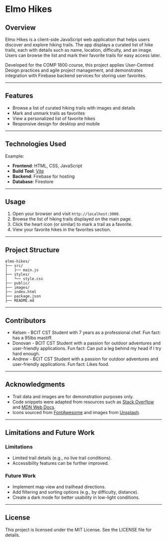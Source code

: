 # Elmo Hikes

## Overview

Elmo Hikes is a client-side JavaScript web application that helps users discover and explore hiking trails. The app displays a curated list of hike trails, each with details such as name, location, difficulty, and an image. Users can browse the list and mark their favorite trails for easy access later.

Developed for the COMP 1800 course, this project applies User-Centred Design practices and agile project management, and demonstrates integration with Firebase backend services for storing user favorites.

---

## Features

- Browse a list of curated hiking trails with images and details
- Mark and unmark trails as favorites
- View a personalized list of favorite hikes
- Responsive design for desktop and mobile

---

## Technologies Used

Example:

- **Frontend**: HTML, CSS, JavaScript
- **Build Tool**: [Vite](https://vitejs.dev/)
- **Backend**: Firebase for hosting
- **Database**: Firestore

---

## Usage

1. Open your browser and visit `http://localhost:3000`.
2. Browse the list of hiking trails displayed on the main page.
3. Click the heart icon (or similar) to mark a trail as a favorite.
4. View your favorite hikes in the favorites section.

---

## Project Structure

```
elmo-hikes/
├── src/
│   ├── main.js
├── styles/
│   └── style.css
├── public/
├── images/
├── index.html
├── package.json
├── README.md
```

---

## Contributors

- Kelsen - BCIT CST Student with 7 years as a professional chef. Fun fact: has a 95lbs mastiff.
- Donovan - BCIT CST Student with a passion for outdoor adventures and user-friendly applications. Fun fact: Can put a leg behind my head if I try hard enough.
- Andrew - BCIT CST Student with a passion for outdoor adventures and user-friendly applications. Fun fact: Likes food.

---

## Acknowledgments

- Trail data and images are for demonstration purposes only.
- Code snippets were adapted from resources such as [Stack Overflow](https://stackoverflow.com/) and [MDN Web Docs](https://developer.mozilla.org/).
- Icons sourced from [FontAwesome](https://fontawesome.com/) and images from [Unsplash](https://unsplash.com/).

---

## Limitations and Future Work

### Limitations

- Limited trail details (e.g., no live trail conditions).
- Accessibility features can be further improved.

### Future Work

- Implement map view and trailhead directions.
- Add filtering and sorting options (e.g., by difficulty, distance).
- Create a dark mode for better usability in low-light conditions.

---

## License

This project is licensed under the MIT License. See the LICENSE file for details.
